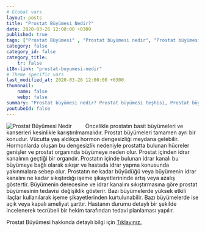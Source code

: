 ```yaml
---
# Global vars
layout: posts
title: "Prostat Büyümesi Nedir?"
date: 2020-03-26 12:00:00 +0300
published: true
tags: ["Prostat Büyümesi" , "Prostat büyümesi nedir", "Prostat büyümesi teşhisi", " Prostat büyümesi belirtileri", "Prostat büyümesi tedavisi", "Prostat büyümesi Ameliyatı", "Prostat büyümesi ameliyatı ne zaman olunur", " Prostat büyümesi ilaç tedavisi", "Prostat büyümesi şikayetleri", "Prostat neden büyür", "Prostat büyümesi kansere dönüşür mü", "prostat büyümesi açık ameliyatı" , "prostat büyümesi kapalı ameliyatı"]
category: false
category_id: false
category_title:
    tr: false
i18n-link: "prostat-buyumesi-nedir"
# Theme specific vars
last_modified_at: 2020-03-26 12:00:00 +0300
thumbnail:
    name: false
    webp: false
summary: "Prostat büyümesi nedir? Prostat büyümesi teşhisi, Prostat büyümesi belirtileri, Prostat büyümesi tedavisi, Prostat büyümesi Ameliyatı, Prostat büyümesi ameliyatı ne zaman olunur? Prostat büyümesi ilaç tedavisi, Prostat büyümesi şikayetleri, Prostat neden büyür? , Prostat büyümesi kansere dönüşür mü? , Prostat büyümesi açık ameliyatı , Prostat büyümesi kapalı ameliyatı "
youtubeId: false
---
```


![Prostat Büyümesi Nedir](/assets/img/Prostatbuyumesinedir.jpeg)
&nbsp;&nbsp;&nbsp;&nbsp;&nbsp;&nbsp;&nbsp;&nbsp;Öncelikle prostatın basit büyümeleri ve kanserleri kesinlikle karıştırılmamalıdır. Prostat büyümeleri tamamen ayrı bir konudur. Vücutta yaş aldıkça hormon dengesizliği meydana gelebilir. Hormonlarda oluşan bu dengesizlik nedeniyle prostatta bulunan hücreler genişler ve prostat organında büyümeye neden olur. Prostat içinden idrar kanalının geçtiği bir organdır. Prostatın içinde bulunan idrar kanalı bu büyümeye bağlı olarak sıkışır ve hastada idrar yapma konusunda yakınmalara sebep olur. Prostatın ne kadar büyüdüğü veya büyümenin idrar kanalını ne kadar sıkıştırdığı işeme şikayetlerininde artış veya azalış göstertir. Büyümenin derecesine ve idrar kanalını sıkıştırmasına göre prostat büyümesinin tedavisi değişiklik gösterir. Bazı büyümelerde yüksek etkili ilaçlar kullanılarak işeme şikayetlerinden kurtulunabilir. Bazı büyümelerde ise açık veya kapalı ameliyat şarttır. Hastanın durumu detaylı bir şekilde incelenerek tecrübeli bir hekim tarafından tedavi planlaması yapılır.    

Prostat Büyümesi hakkında detaylı bilgi için [Tıklayınız.](https://www.onoluroloji.com/prostat-buyumesi)
